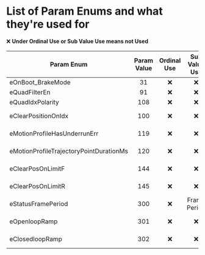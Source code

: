 # List of Param Enums and what they're used for

:x: **Under Ordinal Use or Sub Value Use means not Used**

| Param Enum   | Param Value | Ordinal Use | Sub Value Use | Default Value | Description Set|Description Get|
|-------------|:-------:|:-----:|:-----:|:------:|:-------------:|:---------|
|eOnBoot_BrakeMode|31|:x:|:x:|N/A|Not Used|Not Used|
|eQuadFilterEn|91|:x:|:x:|N/A|Not Used|Not Used|
|eQuadIdxPolarity|108|:x:|:x:|N/A|Not Used|Not Used|
|eClearPositionOnIdx|100|:x:|:x:|0|When Index Pin is closed, zero the sensor|Get whether sensor will zero on index pin close|
|eMotionProfileHasUnderrunErr|119|:x:|:x:|N/A|Clears Has Underrun Errors|Gets if underrun|
|eMotionProfileTrajectoryPointDurationMs|120|:x:|:x:|0|Sets Motion Profile Trajectory Period|Gets Motion Profile Trajectory Period|
|eClearPosOnLimitF|144|:x:|:x:|0|Deprecated by *eClearPositionOnLimitF*|Deprecated by *eClearPositionOnLimitF*|
|eClearPosOnLimitR|145|:x:|:x:|0|Deprecated by *eClearPositionOnLimitR*|Deprecated by *eClearPositionOnLimitR*|
|eStatusFramePeriod|300|:x:|Frame Period|[In ReadMe](https://github.com/CrossTheRoadElec/Phoenix-Documentation#status-frames--how-to-tweak-them)|Sets the frame period of the specified frame|Gets the frame period of the specified frame|
|eOpenloopRamp|301|:x:|:x:|0|Sets the open loop ramp rate|Gets the open loop ramp rate|
|eClosedloopRamp|302|:x:|:x:|0|Sets the closed loop ramp rate|Gets the closed loop ramp rate|
